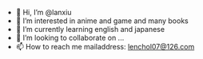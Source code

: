 

<!---
lanxiu/lanxiu is a ✨ special ✨ repository because its `README.md` (this file) appears on your GitHub profile.
You can click the Preview link to take a look at your changes.
--->


- 👋 Hi, I’m @lanxiu
- 👀 I’m interested in anime and game and many books
- 🌱 I’m currently learning english and japanese
- 💞️ I’m looking to collaborate on ...
- 📫 How to reach me 
mailaddress: lenchol07@126.com

